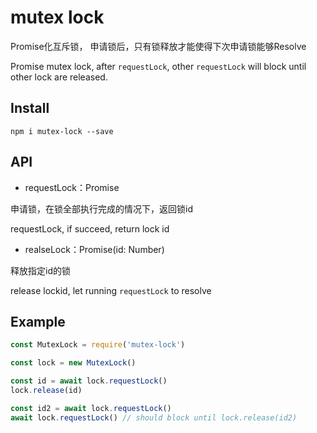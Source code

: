 # mutex lock

Promise化互斥锁， 申请锁后，只有锁释放才能使得下次申请锁能够Resolve

Promise mutex lock, after `requestLock`, other `requestLock` will block until other lock are released.
## Install

```
npm i mutex-lock --save
```

## API

- requestLock：Promise

申请锁，在锁全部执行完成的情况下，返回锁id

requestLock, if succeed, return lock id


- realseLock：Promise(id: Number)

释放指定id的锁

release lockid, let running `requestLock` to resolve

## Example

```js
const MutexLock = require('mutex-lock')

const lock = new MutexLock()

const id = await lock.requestLock()
lock.release(id)

const id2 = await lock.requestLock()
await lock.requestLock() // should block until lock.release(id2)
```
